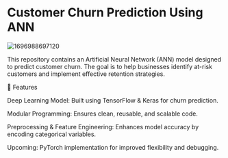 # Customer Churn Prediction Using ANN 
![1696988697120](https://github.com/user-attachments/assets/72baf324-f4a5-4b10-be61-dfaf4cc64ab4)


This repository contains an Artificial Neural Network (ANN) model designed to predict customer churn. The goal is to help businesses identify at-risk customers and implement effective retention strategies.

🔹 Features

Deep Learning Model: Built using TensorFlow & Keras for churn prediction.

Modular Programming: Ensures clean, reusable, and scalable code.

Preprocessing & Feature Engineering: Enhances model accuracy by encoding categorical variables.


Upcoming: PyTorch implementation for improved flexibility and debugging.
